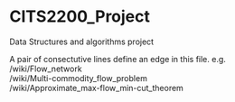 # CITS2200_Project
Data Structures and algorithms project


A pair of consectutive lines define an edge in this file.
e.g.  
/wiki/Flow_network  
/wiki/Multi-commodity_flow_problem  
/wiki/Approximate_max-flow_min-cut_theorem  
